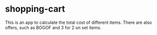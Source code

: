 # shopping-cart
This is an app to calculate the total cost of different items. There are also offers, such as BOGOF and 3 for 2 on set items.
